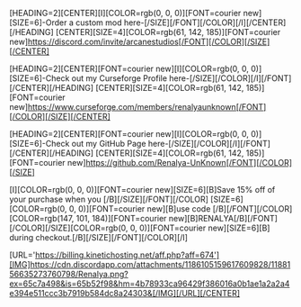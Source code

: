 
[HEADING=2][CENTER][I][COLOR=rgb(0, 0, 0)][FONT=courier new][SIZE=6]-Order a custom mod here-[/SIZE][/FONT][/COLOR][/I][/CENTER][/HEADING]
[CENTER][SIZE=4][COLOR=rgb(61, 142, 185)][FONT=courier new]https://discord.com/invite/arcanestudios[/FONT][/COLOR][/SIZE][/CENTER]

[HEADING=2][CENTER][FONT=courier new][I][COLOR=rgb(0, 0, 0)][SIZE=6]-Check out my Curseforge Profile here-[/SIZE][/COLOR][/I][/FONT][/CENTER][/HEADING]
[CENTER][SIZE=4][COLOR=rgb(61, 142, 185)][FONT=courier new]https://www.curseforge.com/members/renalyaunknown[/FONT][/COLOR][/SIZE][/CENTER]

[HEADING=2][CENTER][FONT=courier new][I][COLOR=rgb(0, 0, 0)][SIZE=6]-Check out my GitHub Page here-[/SIZE][/COLOR][/I][/FONT][/CENTER][/HEADING]
[CENTER][SIZE=4][COLOR=rgb(61, 142, 185)][FONT=courier new]https://github.com/Renalya-UnKnown[/FONT][/COLOR][/SIZE]

[I][COLOR=rgb(0, 0, 0)][FONT=courier new][SIZE=6][B]Save 15% off of your purchase when you [/B][/SIZE][/FONT][/COLOR]
[SIZE=6][COLOR=rgb(0, 0, 0)][FONT=courier new][B]use code [/B][/FONT][/COLOR][COLOR=rgb(147, 101, 184)][FONT=courier new][B]RENALYA[/B][/FONT][/COLOR][/SIZE][COLOR=rgb(0, 0, 0)][FONT=courier new][SIZE=6][B] during checkout.[/B][/SIZE][/FONT][/COLOR][/I]

[URL='https://billing.kinetichosting.net/aff.php?aff=674'][IMG]https://cdn.discordapp.com/attachments/1186105159617609828/1188156635273760798/Renalya.png?ex=65c7a498&is=65b52f98&hm=4b78933ca96429f386016a0b1ae1a2a2a4e394e511ccc3b7919b584dc8a24303&[/IMG][/URL][/CENTER]
